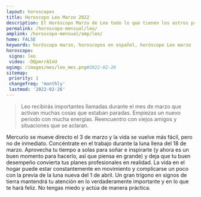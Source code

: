 ```yaml
---
layout: horoscopos
title: Horoscopo Leo Marzo 2022
description: El Horóscopo Marzo de Leo todo lo que tienen los astros preparados para este mes, amor, trabajo, familia. Todo sobre astrologia, tarot, predicciones. Horoscopo gratis en español, predicciones y astrología.
permalink: /horoscopo-mensual/leo/
amplink: /horoscopo-mensual/amp/leo/
home: FALSE
keywords: horóscopo marzo, horoscopos en español, horóscopo Leo marzo , horóscopo esperanza gracia, horoscop, horóscopos gratis, horoscopo Leo, Tarot, Astrologia, Zodíaco, Leo, horoscopo gratis, horoscopo del mes 
horoscopo:
 signo: leo
 video: -DQpmrrAIeU
ogimg: /images/mes/leo_mes.png#2022-02-26
sitemap:
 priority: 1
 changefreq: 'monthly'
 lastmod: '2022-02-26'
---
```



 > Leo recibirás importantes llamadas durante el mes de marzo que activan muchas cosas que estaban paradas. Empiezas un nuevo periodo con mucha energías. Reencuentro con viejos amigos y situaciones que se aclaran.



Mercurio se mueve directo el 3 de marzo y la vida se vuelve más fácil, pero no de inmediato. Concéntrate en el trabajo durante la luna llena del 18 de marzo. Aprovecha tu tiempo a solas para soñar e inspirarte (y ahora es un buen momento para hacerlo, así que piensa en grande) y deja que tu buen desempeño convierta tus planes profesionales en realidad. La vida en el hogar puede estar constantemente en movimiento y complicarse un poco con la previa de la luna nueva del 1 de abril. Un gran trígono en signos de tierra mantendrá tu atención en lo verdaderamente importante y en lo que te hará feliz. No tengas miedo y actúa de manera práctica. 